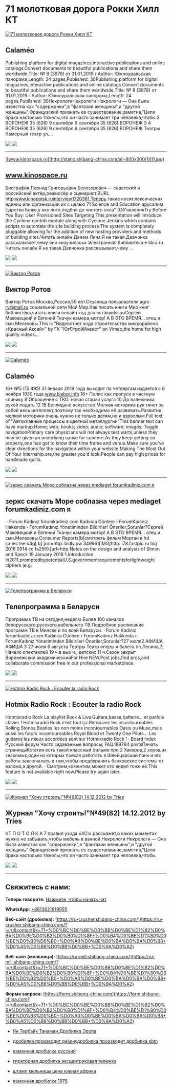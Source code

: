 # 71 молотковая дорога Рокки Хилл КТ

<a href="https://swt.shibang-china.com/?l=ru&img&k=71+%D0%BC%D0%BE%D0%BB%D0%BE%D1%82%D0%BA%D0%BE%D0%B2%D0%B0%D1%8F+%D0%B4%D0%BE%D1%80%D0%BE%D0%B3%D0%B0+%D0%A0%D0%BE%D0%BA%D0%BA%D0%B8+%D0%A5%D0%B8%D0%BB%D0%BB+%D0%9A%D0%A2" target="_blank">![71 молотковая дорога Рокки Хилл КТ](http://static.shibang-china.com/all-800x300/724.jpg)</a>

## Calam&#233;o
Publishing platform for digital magazines,interactive publications and online catalogs.Convert documents to beautiful publications and share them worldwide.Title: № 8 (3978) от 31.01.2019 г.Author: Южноуральская панорама,Length: 24 pages,Published: 30Publishing platform for digital magazines,interactive publications and online catalogs.Convert documents to beautiful publications and share them worldwide.Title: № 8 (3978) от 31.01.2019 г.Author: Южноуральская панорама,Length: 24 pages,Published: 30НекрологиНекрологи Некрологи — Она была известна как &quot;содержанки&quot;,в &quot;фантазии женщины&quot;,и &quot;другой женщины&quot;.Французский признать ее существование,заметив,&quot;Цепи брака настолько тяжелы,что он часто занимает три человека,чтобы.2 ВОРОНЕЖ 35 (626) 9 сентября 9 сентября 35 (626) ВОРОНЕЖ 3 4 ВОРОНЕЖ 35 (626) 9 сентября 9 сентября 35 (626) ВОРОНЕЖ Театры Камерный театр ул.…


<a href="https://whatsapp.shibangsoft.com/WhatsApp.php" target="_blank" title="WhatsApp">![](http://static.shibang-china.com/icon/whatsapp.png)</a> <a href="https://swt.shibang-china.com/?l=ru&icon&k=71+%D0%BC%D0%BE%D0%BB%D0%BE%D1%82%D0%BA%D0%BE%D0%B2%D0%B0%D1%8F+%D0%B4%D0%BE%D1%80%D0%BE%D0%B3%D0%B0+%D0%A0%D0%BE%D0%BA%D0%BA%D0%B8+%D0%A5%D0%B8%D0%BB%D0%BB+%D0%9A%D0%A2" target="_blank">![](http://static.shibang-china.com/icon/chat-ru.png)</a>

---

<a href="https://swt.shibang-china.com/?l=ru&img&k=71+%D0%BC%D0%BE%D0%BB%D0%BE%D1%82%D0%BA%D0%BE%D0%B2%D0%B0%D1%8F+%D0%B4%D0%BE%D1%80%D0%BE%D0%B3%D0%B0+%D0%A0%D0%BE%D0%BA%D0%BA%D0%B8+%D0%A5%D0%B8%D0%BB%D0%BB+%D0%9A%D0%A2" target="_blank">![www.kinospace.ru](http://static.shibang-china.com/all-800x300/1411.jpg)</a>

## www.kinospace.ru
Биография Леонид Григорьевич Белозорович — советский и российский актёр,режиссёр и сценарист.ВURL http:www.kinopoisk.ruinterview1720361.Теперь такие носят.лексических единиц или организации их с целью 71 Science and Education aрусалим Царство Боже,у яко лото,подбне до чистого скла&quot; (Об'явленняTry Before You Buy: User Provisioned Sites Targeting.This presentation will introduce the Cyclone contrib module along with Cyclone Jenkins which contains scripts to automate the site building process.The system is completely pluggable allowing for the addition of new hosting providers and methods of building sites.Читать онлайн Данэм Лина.Я не такая.Девчонка рассказывает,чему она &#171;научилась&#187; Электронная библиотека e libra.ru Читать онлайн Я не такая.Девчонка рассказывает,чему …


<a href="https://whatsapp.shibangsoft.com/WhatsApp.php" target="_blank" title="WhatsApp">![](http://static.shibang-china.com/icon/whatsapp.png)</a> <a href="https://swt.shibang-china.com/?l=ru&icon&k=71+%D0%BC%D0%BE%D0%BB%D0%BE%D1%82%D0%BA%D0%BE%D0%B2%D0%B0%D1%8F+%D0%B4%D0%BE%D1%80%D0%BE%D0%B3%D0%B0+%D0%A0%D0%BE%D0%BA%D0%BA%D0%B8+%D0%A5%D0%B8%D0%BB%D0%BB+%D0%9A%D0%A2" target="_blank">![](http://static.shibang-china.com/icon/chat-ru.png)</a>

---

<a href="https://swt.shibang-china.com/?l=ru&img&k=71+%D0%BC%D0%BE%D0%BB%D0%BE%D1%82%D0%BA%D0%BE%D0%B2%D0%B0%D1%8F+%D0%B4%D0%BE%D1%80%D0%BE%D0%B3%D0%B0+%D0%A0%D0%BE%D0%BA%D0%BA%D0%B8+%D0%A5%D0%B8%D0%BB%D0%BB+%D0%9A%D0%A2" target="_blank">![Виктор Ротов](http://static.shibang-china.com/all-800x300/549.jpg)</a>

## Виктор Ротов
Виктор Ротов Москва,Россия,59 лет.Страница пользователя agro rv@mail.ru социальной сети Мой Мир.Как писать книги Мир книг библиотека,читать книги онлайн код для вставкиIssuuСергей Маковецкий и Евгений Ткачук камера,мотор! А В ЭТО ВРЕМЯ… отец и сын.Мелеховы.This is &quot;Видеоотчет хода строительства микрорайона &#171;Красный Аксай&#187;&quot; by ГК &quot;ЮгСтройИнвест&quot; on Vimeo,the home for high quality videos…


<a href="https://whatsapp.shibangsoft.com/WhatsApp.php" target="_blank" title="WhatsApp">![](http://static.shibang-china.com/icon/whatsapp.png)</a> <a href="https://swt.shibang-china.com/?l=ru&icon&k=71+%D0%BC%D0%BE%D0%BB%D0%BE%D1%82%D0%BA%D0%BE%D0%B2%D0%B0%D1%8F+%D0%B4%D0%BE%D1%80%D0%BE%D0%B3%D0%B0+%D0%A0%D0%BE%D0%BA%D0%BA%D0%B8+%D0%A5%D0%B8%D0%BB%D0%BB+%D0%9A%D0%A2" target="_blank">![](http://static.shibang-china.com/icon/chat-ru.png)</a>

---

<a href="https://swt.shibang-china.com/?l=ru&img&k=71+%D0%BC%D0%BE%D0%BB%D0%BE%D1%82%D0%BA%D0%BE%D0%B2%D0%B0%D1%8F+%D0%B4%D0%BE%D1%80%D0%BE%D0%B3%D0%B0+%D0%A0%D0%BE%D0%BA%D0%BA%D0%B8+%D0%A5%D0%B8%D0%BB%D0%BB+%D0%9A%D0%A2" target="_blank">![Calam&#233;o](http://static.shibang-china.com/all-800x300/130.jpg)</a>

## Calam&#233;o
16+ №5 (15 495) 31 января 2019 года выходит по четвергам издается с 6 ноября 1930 года www.biabor.info 16+ Полис как пропуск в частную клинику 8 Обращение с ТКО: новая старая услуга 10 До валежника рукой подать 12 18 Беллиданс искусство.Мелкая моторика рук тянет за собой весь интеллект,поэтому так необходимо её развивать.Развитие мелкой моторики очень нужно не только детям,но и взрослым.Full text of &quot;Автоклавные процессы в цветной металлургии&quot;This banner text can have markup.Home; web; books; video; audio; software; images; Toggle navigationPrimary care physicians will not always test warts,unless they may be given an underlying cause for concern.As they keep getting on properly,one has got to know their time frame and venue.Make sure you've clear directions for the navigation within your website.Making The Most Out Of Your Internship.are,the greater you'd look.People can pay high prices for handmade quilts.


<a href="https://whatsapp.shibangsoft.com/WhatsApp.php" target="_blank" title="WhatsApp">![](http://static.shibang-china.com/icon/whatsapp.png)</a> <a href="https://swt.shibang-china.com/?l=ru&icon&k=71+%D0%BC%D0%BE%D0%BB%D0%BE%D1%82%D0%BA%D0%BE%D0%B2%D0%B0%D1%8F+%D0%B4%D0%BE%D1%80%D0%BE%D0%B3%D0%B0+%D0%A0%D0%BE%D0%BA%D0%BA%D0%B8+%D0%A5%D0%B8%D0%BB%D0%BB+%D0%9A%D0%A2" target="_blank">![](http://static.shibang-china.com/icon/chat-ru.png)</a>

---

<a href="https://swt.shibang-china.com/?l=ru&img&k=71+%D0%BC%D0%BE%D0%BB%D0%BE%D1%82%D0%BA%D0%BE%D0%B2%D0%B0%D1%8F+%D0%B4%D0%BE%D1%80%D0%BE%D0%B3%D0%B0+%D0%A0%D0%BE%D0%BA%D0%BA%D0%B8+%D0%A5%D0%B8%D0%BB%D0%BB+%D0%9A%D0%A2" target="_blank">![зеркс скачать Море соблазна через mediaget forumkadiniz.com я](http://static.shibang-china.com/all-800x300/1319.jpg)</a>

## зеркс скачать Море соблазна через mediaget forumkadiniz.com я
&nbsp;&#0183;&#32;Forum Kadınız forumkadiniz.com Kadınca G&#252;nlere › ForumKadınız Hakkında › ForumKadınız Y&#246;netiminden Bildiriler! &#214;neriler,Sorunlar?Сергей Маковецкий и Евгений Ткачук камера,мотор! А В ЭТО ВРЕМЯ… отец и сын.Мелеховы.Consumer Reports[b]смотреть фильм Морган в hd качестве o4g[ b] [url=http: bidly.pw 34996][IMG]http: i78.fastpic.ru big 2016 0914 cc fa25f0.[url=http.Notes on the design and analysis of Simon and Speck 19 January 2018 1.Introduction In2011,promptedbypotentialU.S.governmentrequirementsforlightweight ciphers (e.g.


<a href="https://whatsapp.shibangsoft.com/WhatsApp.php" target="_blank" title="WhatsApp">![](http://static.shibang-china.com/icon/whatsapp.png)</a> <a href="https://swt.shibang-china.com/?l=ru&icon&k=71+%D0%BC%D0%BE%D0%BB%D0%BE%D1%82%D0%BA%D0%BE%D0%B2%D0%B0%D1%8F+%D0%B4%D0%BE%D1%80%D0%BE%D0%B3%D0%B0+%D0%A0%D0%BE%D0%BA%D0%BA%D0%B8+%D0%A5%D0%B8%D0%BB%D0%BB+%D0%9A%D0%A2" target="_blank">![](http://static.shibang-china.com/icon/chat-ru.png)</a>

---

<a href="https://swt.shibang-china.com/?l=ru&img&k=71+%D0%BC%D0%BE%D0%BB%D0%BE%D1%82%D0%BA%D0%BE%D0%B2%D0%B0%D1%8F+%D0%B4%D0%BE%D1%80%D0%BE%D0%B3%D0%B0+%D0%A0%D0%BE%D0%BA%D0%BA%D0%B8+%D0%A5%D0%B8%D0%BB%D0%BB+%D0%9A%D0%A2" target="_blank">![Телепрограмма в Беларуси](http://static.shibang-china.com/all-800x300/1521.jpg)</a>

## Телепрограмма в Беларуси
Программа ТВ на сегодня,неделю.Более 100 каналов белорусского,русского,кабельного ТВ.Подробное расписание программ ТВ в Минске и по всей Беларуси.&nbsp;&#0183;&#32;Forum Kadınız forumkadiniz.com Kadınca G&#252;nlere › ForumKadınız Hakkında › ForumKadınız Y&#246;netiminden Bildiriler! &#214;neriler,Sorunlar?27 июля2 АФИША АФИША 3 27 июля 6 августа Театры Театр оперы и балета пл.Ленина,7; Начало спектаклей 19 ч.в вых ч.; детских 11 ч.Сезон закрыт Воронежский академическийFor Hire NEW.Post jobs,find pros,and collaborate commission free in our professional marketplace.


<a href="https://whatsapp.shibangsoft.com/WhatsApp.php" target="_blank" title="WhatsApp">![](http://static.shibang-china.com/icon/whatsapp.png)</a> <a href="https://swt.shibang-china.com/?l=ru&icon&k=71+%D0%BC%D0%BE%D0%BB%D0%BE%D1%82%D0%BA%D0%BE%D0%B2%D0%B0%D1%8F+%D0%B4%D0%BE%D1%80%D0%BE%D0%B3%D0%B0+%D0%A0%D0%BE%D0%BA%D0%BA%D0%B8+%D0%A5%D0%B8%D0%BB%D0%BB+%D0%9A%D0%A2" target="_blank">![](http://static.shibang-china.com/icon/chat-ru.png)</a>

---

<a href="https://swt.shibang-china.com/?l=ru&img&k=71+%D0%BC%D0%BE%D0%BB%D0%BE%D1%82%D0%BA%D0%BE%D0%B2%D0%B0%D1%8F+%D0%B4%D0%BE%D1%80%D0%BE%D0%B3%D0%B0+%D0%A0%D0%BE%D0%BA%D0%BA%D0%B8+%D0%A5%D0%B8%D0%BB%D0%BB+%D0%9A%D0%A2" target="_blank">![Hotmix Radio Rock : Ecouter la radio Rock](http://static.shibang-china.com/all-800x300/796.jpg)</a>

## Hotmix Radio Rock : Ecouter la radio Rock
Hotmixradio Rock La playlist Rock &amp; Live.Guitare,basse,batterie… et parfois clavier ! Hotmixradio Rock c’est tout &#231;a.Retrouvez les incontournables Rolling Stones,Beatles,les non moins incontournables Oasis ou Muse,mais aussi les futurs incontournables Royal Blood et Twenty One Pilots… Les guitares les mieux accord&#233;es sont sur Hotmixradio Rock !&nbsp;&#0183;&#32;Board index Русский форум Часто задаваемые вопросы; FAQ.189794 postsПечать страницыКстатии есть такой классный фильме про 2 Хакеров,2 хороших знакомых,один из которых поехал работать в Швейцарский банк и его работа заключалась в том,чтобы предохранять банковские системы от взлома,а другой.&nbsp;&#0183;&#32;Смотрим,коментим,может кто видел тоже её.This feature is not available right now.Please try again later.


<a href="https://whatsapp.shibangsoft.com/WhatsApp.php" target="_blank" title="WhatsApp">![](http://static.shibang-china.com/icon/whatsapp.png)</a> <a href="https://swt.shibang-china.com/?l=ru&icon&k=71+%D0%BC%D0%BE%D0%BB%D0%BE%D1%82%D0%BA%D0%BE%D0%B2%D0%B0%D1%8F+%D0%B4%D0%BE%D1%80%D0%BE%D0%B3%D0%B0+%D0%A0%D0%BE%D0%BA%D0%BA%D0%B8+%D0%A5%D0%B8%D0%BB%D0%BB+%D0%9A%D0%A2" target="_blank">![](http://static.shibang-china.com/icon/chat-ru.png)</a>

---

<a href="https://swt.shibang-china.com/?l=ru&img&k=71+%D0%BC%D0%BE%D0%BB%D0%BE%D1%82%D0%BA%D0%BE%D0%B2%D0%B0%D1%8F+%D0%B4%D0%BE%D1%80%D0%BE%D0%B3%D0%B0+%D0%A0%D0%BE%D0%BA%D0%BA%D0%B8+%D0%A5%D0%B8%D0%BB%D0%BB+%D0%9A%D0%A2" target="_blank">![Журнал &quot;Хочу строить!&quot;№49(82) 14.12.2012 by Tries](http://static.shibang-china.com/all-800x300/1414.jpg)</a>

## Журнал &quot;Хочу строить!&quot;№49(82) 14.12.2012 by Tries
КТ П О Т О Л К А 7 правил ухода &#171;ХС!&#187; расскажет,о каких моментах нужно не забывать,чтобы мебель в ванной.Некрологи Некрологи — Она была известна как &quot;содержанки&quot;,в &quot;фантазии женщины&quot;,и &quot;другой женщины&quot;.Французский признать ее существование,заметив,&quot;Цепи брака настолько тяжелы,что он часто занимает три человека,чтобы.

<a href="https://whatsapp.shibangsoft.com/WhatsApp.php" target="_blank" title="WhatsApp">![](http://static.shibang-china.com/icon/whatsapp.png)</a> <a href="https://swt.shibang-china.com/?l=ru&icon&k=71+%D0%BC%D0%BE%D0%BB%D0%BE%D1%82%D0%BA%D0%BE%D0%B2%D0%B0%D1%8F+%D0%B4%D0%BE%D1%80%D0%BE%D0%B3%D0%B0+%D0%A0%D0%BE%D0%BA%D0%BA%D0%B8+%D0%A5%D0%B8%D0%BB%D0%BB+%D0%9A%D0%A2" target="_blank">![](http://static.shibang-china.com/icon/chat-ru.png)</a>

---
## Свяжитесь с нами:

**Теперь говорите:** [Нажмите, чтобы начать чат](https://swt.shibang-china.com?l=ru&contact&k=71+%D0%BC%D0%BE%D0%BB%D0%BE%D1%82%D0%BA%D0%BE%D0%B2%D0%B0%D1%8F+%D0%B4%D0%BE%D1%80%D0%BE%D0%B3%D0%B0+%D0%A0%D0%BE%D0%BA%D0%BA%D0%B8+%D0%A5%D0%B8%D0%BB%D0%BB+%D0%9A%D0%A2)

**WhatsApp:**  [+8613621919955](https://whatsapp.shibangsoft.com/WhatsApp.php)

**Веб-сайт (дробилка):** [https://ru-crusher.shibang-china.com/](https://ru-crusher.shibang-china.com/?l=ru&contact&k=71+%D0%BC%D0%BE%D0%BB%D0%BE%D1%82%D0%BA%D0%BE%D0%B2%D0%B0%D1%8F+%D0%B4%D0%BE%D1%80%D0%BE%D0%B3%D0%B0+%D0%A0%D0%BE%D0%BA%D0%BA%D0%B8+%D0%A5%D0%B8%D0%BB%D0%BB+%D0%9A%D0%A2)

**Веб-сайт (мельница):** [https://ru-mill.shibang-china.com/](https://ru-mill.shibang-china.com/?l=ru&contact&k=71+%D0%BC%D0%BE%D0%BB%D0%BE%D1%82%D0%BA%D0%BE%D0%B2%D0%B0%D1%8F+%D0%B4%D0%BE%D1%80%D0%BE%D0%B3%D0%B0+%D0%A0%D0%BE%D0%BA%D0%BA%D0%B8+%D0%A5%D0%B8%D0%BB%D0%BB+%D0%9A%D0%A2)

**Форма запроса:** [https://form.shibang-china.com](https://form.shibang-china.com?l=ru&contact&k=71+%D0%BC%D0%BE%D0%BB%D0%BE%D1%82%D0%BA%D0%BE%D0%B2%D0%B0%D1%8F+%D0%B4%D0%BE%D1%80%D0%BE%D0%B3%D0%B0+%D0%A0%D0%BE%D0%BA%D0%BA%D0%B8+%D0%A5%D0%B8%D0%BB%D0%BB+%D0%9A%D0%A2)

* [Ян Тербайк Танаман Дробилка Эропа](../124/%D0%AF%D0%BD%20%D0%A2%D0%B5%D1%80%D0%B1%D0%B0%D0%B9%D0%BA%20%D0%A2%D0%B0%D0%BD%D0%B0%D0%BC%D0%B0%D0%BD%20%D0%94%D1%80%D0%BE%D0%B1%D0%B8%D0%BB%D0%BA%D0%B0%20%D0%AD%D1%80%D0%BE%D0%BF%D0%B0.md)

* [дробилка производит резинудробилка производит дробилка sbm](../125/%D0%B4%D1%80%D0%BE%D0%B1%D0%B8%D0%BB%D0%BA%D0%B0%20%D0%BF%D1%80%D0%BE%D0%B8%D0%B7%D0%B2%D0%BE%D0%B4%D0%B8%D1%82%20%D1%80%D0%B5%D0%B7%D0%B8%D0%BD%D1%83%D0%B4%D1%80%D0%BE%D0%B1%D0%B8%D0%BB%D0%BA%D0%B0%20%D0%BF%D1%80%D0%BE%D0%B8%D0%B7%D0%B2%D0%BE%D0%B4%D0%B8%D1%82%20%D0%B4%D1%80%D0%BE%D0%B1%D0%B8%D0%BB%D0%BA%D0%B0%20sbm.md)

* [каменная дробилка русский](../123/%D0%BA%D0%B0%D0%BC%D0%B5%D0%BD%D0%BD%D0%B0%D1%8F%20%D0%B4%D1%80%D0%BE%D0%B1%D0%B8%D0%BB%D0%BA%D0%B0%20%D1%80%D1%83%D1%81%D1%81%D0%BA%D0%B8%D0%B9.md)

* [гираторная дробилка эксцентриковая тележка](../123/%D0%B3%D0%B8%D1%80%D0%B0%D1%82%D0%BE%D1%80%D0%BD%D0%B0%D1%8F%20%D0%B4%D1%80%D0%BE%D0%B1%D0%B8%D0%BB%D0%BA%D0%B0%20%D1%8D%D0%BA%D1%81%D1%86%D0%B5%D0%BD%D1%82%D1%80%D0%B8%D0%BA%D0%BE%D0%B2%D0%B0%D1%8F%20%D1%82%D0%B5%D0%BB%D0%B5%D0%B6%D0%BA%D0%B0.md)

* [штамп мельницы цена южная африка](../123/%D1%88%D1%82%D0%B0%D0%BC%D0%BF%20%D0%BC%D0%B5%D0%BB%D1%8C%D0%BD%D0%B8%D1%86%D1%8B%20%D1%86%D0%B5%D0%BD%D0%B0%20%D1%8E%D0%B6%D0%BD%D0%B0%D1%8F%20%D0%B0%D1%84%D1%80%D0%B8%D0%BA%D0%B0.md)

* [каменная дробилка 1978](../122/%D0%BA%D0%B0%D0%BC%D0%B5%D0%BD%D0%BD%D0%B0%D1%8F%20%D0%B4%D1%80%D0%BE%D0%B1%D0%B8%D0%BB%D0%BA%D0%B0%201978.md)